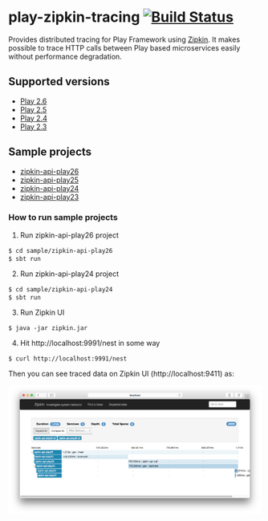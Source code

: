 play-zipkin-tracing [![Build Status](https://travis-ci.org/bizreach/play-zipkin-tracing.svg?branch=master)](https://travis-ci.org/bizreach/play-zipkin-tracing)
========

Provides distributed tracing for Play Framework using [Zipkin](http://zipkin.io/). It makes possible to trace HTTP calls between Play based microservices easily without performance degradation.

## Supported versions

- [Play 2.6](play-zipkin-tracing/play26/README.md)
- [Play 2.5](play-zipkin-tracing/play25/README.md)
- [Play 2.4](play-zipkin-tracing/play24/README.md)
- [Play 2.3](play-zipkin-tracing/play23/README.md)

## Sample projects

- [zipkin-api-play26](https://github.com/bizreach/play-zipkin-tracing/tree/master/sample/zipkin-api-play26)
- [zipkin-api-play25](https://github.com/bizreach/play-zipkin-tracing/tree/master/sample/zipkin-api-play25)
- [zipkin-api-play24](https://github.com/bizreach/play-zipkin-tracing/tree/master/sample/zipkin-api-play24)
- [zipkin-api-play23](https://github.com/bizreach/play-zipkin-tracing/tree/master/sample/zipkin-api-play23)

### How to run sample projects

1. Run zipkin-api-play26 project

  ```
  $ cd sample/zipkin-api-play26
  $ sbt run
  ```

2. Run zipkin-api-play24 project

  ```
  $ cd sample/zipkin-api-play24
  $ sbt run
  ```

3. Run Zipkin UI

  ```
  $ java -jar zipkin.jar
  ```

4. Hit http://localhost:9991/nest in some way

  ```
  $ curl http://localhost:9991/nest
  ```

Then you can see traced data on Zipkin UI (http://localhost:9411) as:

![sample](sample.png)
